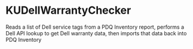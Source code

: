 # KUDellWarrantyChecker
 Reads a list of Dell service tags from a PDQ Inventory report, performs a Dell API lookup to get Dell warranty data, then imports that data back into PDQ Inventory
